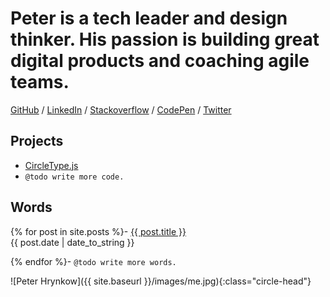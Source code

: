 
# Peter is a tech leader and design thinker. His passion is building great digital products and coaching agile teams.

<a href="{{ site.author.github }}">GitHub</a> /
<a href="{{ site.author.linkedin }}">LinkedIn</a> /
<a href="{{ site.author.stackoverflow }}">Stackoverflow</a> /
<a href="{{ site.author.codepen }}">CodePen</a> /
<a href="{{ site.author.twitter }}">Twitter</a>


## Projects
- [CircleType.js](http://circletype.labwire.ca)
- `@todo write more code.`

## Words
{% for post in site.posts %}- <a href="{{ site.baseurl }}{{ post.url }}">{{ post.title }}</a><br>{{ post.date | date_to_string }}<br>

{% endfor %}- `@todo write more words.`

![Peter Hrynkow]({{ site.baseurl }}/images/me.jpg){:class="circle-head"}

